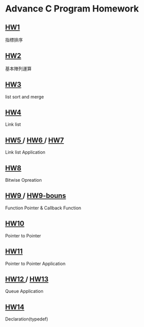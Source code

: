 # Advance C Program Homework


<h2><a href = "https://github.com/aa389393/ACP/tree/main/HW1">HW1 </a></h2> 

指標排序

<h2><a href = "https://github.com/aa389393/ACP/tree/main/HW2">HW2 </a></h2> 

基本陣列運算

<h2><a href = "https://github.com/aa389393/ACP/tree/main/HW3">HW3 </a></h2> 

list sort and merge


<h2><a href = "https://github.com/aa389393/ACP/tree/main/HW4">HW4 </a></h2> 

Link list

<h2><a href = "https://github.com/aa389393/ACP/tree/main/HW5">HW5 </a>/ <a href = "https://github.com/aa389393/ACP/tree/main/HW6">HW6 </a> /
<a href = "https://github.com/aa389393/ACP/tree/main/HW7">HW7 </a></h2> 

Link list Application

<h2><a href = "https://github.com/aa389393/ACP/tree/main/HW8">HW8 </a></h2> 

Bitwise Opreation


<h2><a href = "https://github.com/aa389393/ACP/tree/main/HW9">HW9 </a> / <a href = "https://github.com/aa389393/ACP/tree/main/HW9-bouns">HW9-bouns </a></h2> 

Function Pointer & Callback Function

<h2><a href = "https://github.com/aa389393/ACP/tree/main/HW10">HW10 </a></h2>  

Pointer to Pointer


<h2><a href = "https://github.com/aa389393/ACP/tree/main/HW11">HW11 </a></h2>  

Pointer to Pointer Application


<h2><a href = "https://github.com/aa389393/ACP/tree/main/HW12">HW12 </a> / <a href = "https://github.com/aa389393/ACP/tree/main/HW13">HW13 </a> </h2>  

Queue Application

<h2><a href = "https://github.com/aa389393/ACP/tree/main/HW14">HW14 </a></h2>  

Declaration(typedef)

